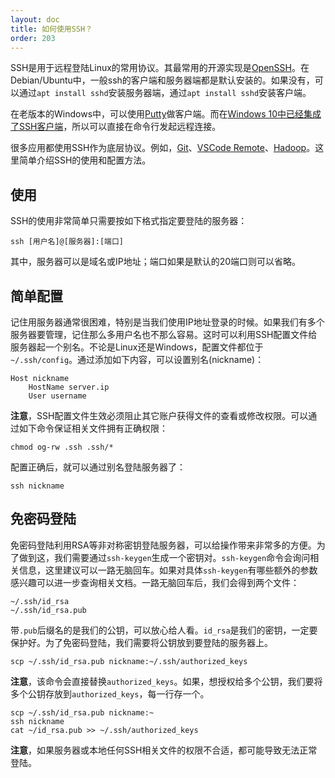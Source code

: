 ```yaml
---
layout: doc
title: 如何使用SSH？
order: 203
---
```


SSH是用于远程登陆Linux的常用协议。其最常用的开源实现是[OpenSSH](http://www.openssh.com/)。在Debian/Ubuntu中，一般ssh的客户端和服务器端都是默认安装的。如果没有，可以通过``apt install sshd``安装服务器端，通过``apt install sshd``安装客户端。

在老版本的Windows中，可以使用[Putty](https://www.putty.org/)做客户端。而在[Windows 10中已经集成了SSH客户端](https://docs.microsoft.com/en-us/windows/terminal/tutorials/ssh)，所以可以直接在命令行发起远程连接。

很多应用都使用SSH作为底层协议。例如，[Git](git.html)、[VSCode Remote](https://code.visualstudio.com/docs/remote/remote-overview)、[Hadoop](http://hadoop.apache.org/)。这里简单介绍SSH的使用和配置方法。

## 使用

SSH的使用非常简单只需要按如下格式指定要登陆的服务器：

```shell
ssh [用户名]@[服务器]:[端口]
```

其中，服务器可以是域名或IP地址；端口如果是默认的20端口则可以省略。

## 简单配置

记住用服务器通常很困难，特别是当我们使用IP地址登录的时候。如果我们有多个服务器要管理，记住那么多用户名也不那么容易。这时可以利用SSH配置文件给服务器起一个别名。不论是Linux还是Windows，配置文件都位于``~/.ssh/config``。通过添加如下内容，可以设置别名(nickname)：

```
Host nickname
    HostName server.ip
    User username
```

**注意**，SSH配置文件生效必须阻止其它账户获得文件的查看或修改权限。可以通过如下命令保证相关文件拥有正确权限：

```shell
chmod og-rw .ssh .ssh/*
```

配置正确后，就可以通过别名登陆服务器了：

```shell
ssh nickname
```

## 免密码登陆

免密码登陆利用RSA等非对称密钥登陆服务器，可以给操作带来非常多的方便。为了做到这，我们需要通过``ssh-keygen``生成一个密钥对。``ssh-keygen``命令会询问相关信息，这里建议可以一路无脑回车。如果对具体``ssh-keygen``有哪些额外的参数感兴趣可以进一步查询相关文档。一路无脑回车后，我们会得到两个文件：

```
~/.ssh/id_rsa
~/.ssh/id_rsa.pub
```

带``.pub``后缀名的是我们的公钥，可以放心给人看。``id_rsa``是我们的密钥，一定要保护好。为了免密码登陆，我们需要将公钥放到要登陆的服务器上。

```
scp ~/.ssh/id_rsa.pub nickname:~/.ssh/authorized_keys
```

**注意**，该命令会直接替换``authorized_keys``。如果，想授权给多个公钥，我们要将多个公钥存放到``authorized_keys``，每一行存一个。

```shell
scp ~/.ssh/id_rsa.pub nickname:~
ssh nickname
cat ~/id_rsa.pub >> ~/.ssh/authorized_keys
```

**注意**，如果服务器或本地任何SSH相关文件的权限不合适，都可能导致无法正常登陆。
